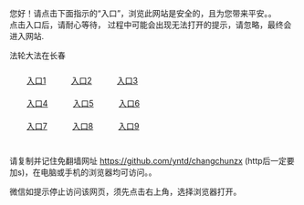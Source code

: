 您好！请点击下面指示的“入口”，浏览此网站是安全的，且为您带来平安。。 <br/>
点击入口后，请耐心等待， 过程中可能会出现无法打开的提示，请忽略，最终会进入网站. </br>

法轮大法在长春<br/>
<div style="padding:10px"><a style="margin:20px" target="_blank" href="https://d6p1kyvmz0i0e.cloudfront.net/2Qpsp?thlvnf" id="ccLink1" rel="nofollow">入口1</a> <a target="_blank" style="margin:20px" href="https://d3p5pz7w10mlmm.cloudfront.net/2Qpsp?umofsg" id="ccLink2" rel="nofollow">入口2</a> <a style="margin:20px" target="_blank" href="https://d17wlmnbud39cp.cloudfront.net/2Qpsp?xdkqqhct" id="ccLink3" rel="nofollow">入口3</a></div>

<div style="padding:10px" ><a style="margin:20px" target="_blank" href="https://d6p1kyvmz0i0e.cloudfront.net/2Qpsp?thlvnf" id="ccLink4" rel="nofollow">入口4</a> <a style="margin:20px" href="https://d3p5pz7w10mlmm.cloudfront.net/2Qpsp?umofsg" target="_blank" id="ccLink5" rel="nofollow">入口5</a> <a style="margin:20px" href="https://d17wlmnbud39cp.cloudfront.net/2Qpsp?xdkqqhct" target="_blank" id="ccLink6" rel="nofollow">入口6</a></div>

<div style="padding:10px"><a style="margin:20px" target="_blank" href="https://d6p1kyvmz0i0e.cloudfront.net/2Qpsp?thlvnf" id="ccLink7" rel="nofollow">入口7</a> <a style="margin:20px" href="https://d3p5pz7w10mlmm.cloudfront.net/2Qpsp?umofsg" target="_blank" id="ccLink8" rel="nofollow">入口8</a> <a style="margin:20px" target="_blank" href="https://d17wlmnbud39cp.cloudfront.net/2Qpsp?xdkqqhct" id="ccLink9" rel="nofollow">入口9</a></div>

<br/>



请复制并记住免翻墙网址 https://github.com/yntd/changchunzx (http后一定要加s)，在电脑或手机的浏览器均可访问。。<br/>

微信如提示停止访问该网页，须先点击右上角，选择浏览器打开。
